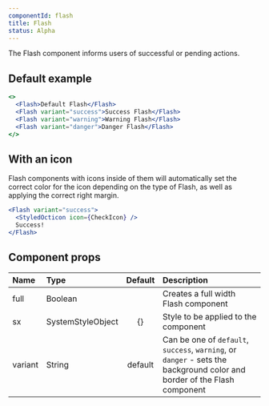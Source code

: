 ```yaml
---
componentId: flash
title: Flash
status: Alpha
---
```


The Flash component informs users of successful or pending actions.

## Default example

```jsx live
<>
  <Flash>Default Flash</Flash>
  <Flash variant="success">Success Flash</Flash>
  <Flash variant="warning">Warning Flash</Flash>
  <Flash variant="danger">Danger Flash</Flash>
</>
```

## With an icon

Flash components with icons inside of them will automatically set the correct color for the icon depending on the type of Flash, as well as applying the correct right margin.

```jsx live
<Flash variant="success">
  <StyledOcticon icon={CheckIcon} />
  Success!
</Flash>
```

## Component props

| Name    | Type              | Default | Description                                                                                                              |
| :------ | :---------------- | :-----: | :----------------------------------------------------------------------------------------------------------------------- |
| full    | Boolean           |         | Creates a full width Flash component                                                                                     |
| sx      | SystemStyleObject |   {}    | Style to be applied to the component                                                                                     |
| variant | String            | default | Can be one of `default`, `success`, `warning`, or `danger` - sets the background color and border of the Flash component |
